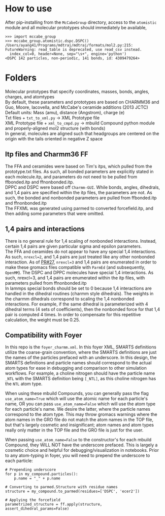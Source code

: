 # How to use
After pip-installing from the `McCabeGroup` directory,
access to the `atomistic` module and all molecular prototypes 
should immediately be available,

```
>>> import mccabe_group
>>> mccabe_group.atomistic.dspc.DSPC()
/Users/ayang41/Programs/mdtraj/mdtraj/formats/mol2.py:215: FutureWarning: read_table is deprecated, use read_csv instead.
  index_col=0, header=None, sep="\s+", engine='python')
<DSPC 142 particles, non-periodic, 141 bonds, id: 4309479264>
```

# Folders
Molecular prototypes that specify coordinates, masses, bonds, angles, charges, and atomtypes  
By default, these parameters and prototypes are based on CHARMM36 and Guo, Moore, 
Iacovella, and McCabe's ceramide additions (2013 JCTC)  
Default units: Mass (amu), distance (Angstrom), charge (e)  
Txt files + `txt_to_xml.py` -> XML Prototype file  
XML Prototype file + `xml_to_cmpd.py` -> mbuild Compound python module and properly-aligned mol2 structure (with bonds)  
In general, molecules are aligned such that headgroups are centered on the origin with the tails oriented in negative
Z space 
## Itp files and Charmm36 FF
The FFA and ceramides were based on Tim's itps, which pulled from the prototype.txt 
files. As such, all bonded parameters are explicitly stated in each molecule.itp, and
parameters do not need to be pulled from ffbonded.itp and ffnonbonded.itp.  
DPPC and DSPC were based off `Charmm-GUI`. While bonds, angles, dihedrals, and 1,4 pairs
are specified within the itp files, the parameters are not. 
As such, the bonded and nonbonded 
parameters are pulled from ffbonded.itp and ffnonbonded.itp  
The FFXML was generated using parmed to converted forcefield.itp, and then adding some parameters that were omitted.
## 1,4 pairs and interactions  
There is no general rule for 1,4 scaling of nonbonded interactions. Instead, certain
1,4 pairs are given particular sigma and epsilon parameters.  
The FFA and ceramides do not appear to have any special 1,4 interactions. As such,
`nrexcl=2`, and 1,4 pairs are just treated like any other nonbonded interaction. As of
[PR#27](https://github.com/PTC-CMC/McCabeGroup/pull/27), `nrexcl=3` and 1,4 pairs are enumerated in order to make these gromacs files
compatible with `ParmEd` (and subsequently, `OpenMM`).
The DSPC and DPPC molecules have special 1,4 interactions. As such, nrexcl=3, and 
1,4 pairs are enumerated within the itp files, with parameters pulled from
ffnonbonded.itp  
In lammps special bonds should be set to 0 because 1,4 interactions are handled 
in the dihedral routines (charmm style dihedrals). The weights in the charmm dihedrals
correspond to scaling the 1,4 nonbonded interactions. For example, if the same dihedral
is parameterized with 4 dihedral terms (4 sets of coefficients), then the 
nonbonded force for that 1,4 pair is computed 4 times. In order to compensate for this
repetitive calculation, the weight must be 0.25.
## Compatibility with Foyer
In this repo is the `foyer_charmm.xml`. 
In this foyer XML, SMARTS definitions utilize the coarse-grain convention,
where the SMARTS definitions are just the names of the particles prefaced with an underscore.
In this design, the SMARTS definitions and particle names should correspond to the actual atom types for ease in debugging and comparison to other simulation workflows.
For example, a choline nitrogen should have the particle name `_NTL` with the SMARTS definition being `[_NTL]`, as this choline nitrogen has the `NTL` atom type.

When using these mbuild Compounds, you can generally pass the flag
`use_atom_name=True` which will use the atomic name for each particle's name,
OR you can pass `use_atom_name=False` which will use the atom type for each particle's name.
We desire the latter, where the particle names correspond to the atom type.
This may throw gromacs warnings where the atom names in the GRO file do not match the atom names in the TOP file, but that's largely cosmetic and insignificant; atom names and atom types really only matter in the TOP file and the GRO file is just for the user.

When passing `use_atom_name=False` to the constructor's for each mbuild Compound, they WILL NOT have the underscore prefaced.
This is largely a cosmetic choice and helpful for debugging/visualization in notebooks.
Prior to any atom-typing in foyer, you will need to prepend the underscore to each particle:

```
# Prepending underscore
for p in my_compound.particles():
    p.name = "_" + p.name

# Converting to parmed.Structure with residue names
structure = my_compound.to_parmed(residues=['DSPC', 'ecer2'])

# Applying the forcefield
parametrized_structure = ff.apply(structure, assert_dihedral_params=False)
```

